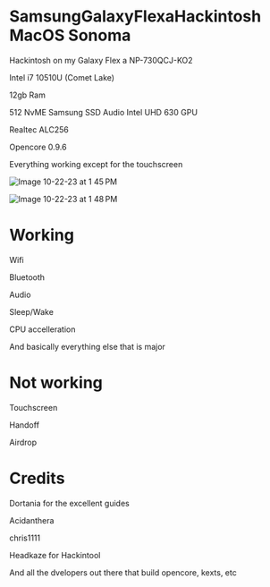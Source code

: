 # SamsungGalaxyFlexaHackintosh MacOS Sonoma
Hackintosh on my Galaxy Flex a NP-730QCJ-KO2

Intel i7 10510U (Comet Lake)

12gb Ram

512 NvME Samsung SSD
Audio
Intel UHD 630 GPU

Realtec ALC256

Opencore 0.9.6

Everything working except for the touchscreen

![Image 10-22-23 at 1 45 PM](https://github.com/mindripper72/SamsungGalaxyFlexaHackintosh/assets/81028373/0ae25b2f-5f19-4d4c-9cfe-954a9c4935df)

![Image 10-22-23 at 1 48 PM](https://github.com/mindripper72/SamsungGalaxyFlexaHackintosh/assets/81028373/fac2eeae-45e6-4b7a-b6c2-8cbdf549280c)

# Working

Wifi

Bluetooth

Audio

Sleep/Wake

CPU accelleration

And basically everything else that is major

# Not working

Touchscreen

Handoff

Airdrop

# Credits

Dortania for the excellent guides

Acidanthera 

chris1111

Headkaze for Hackintool

And all the dvelopers out there that build opencore, kexts, etc


